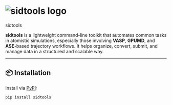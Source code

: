 # ![sidtools logo](https://github.com/user-attachments/assets/df05f05b-e728-4b46-a28a-26b66522abcc)
 sidtools

**sidtools** is a lightweight command-line toolkit that automates common tasks in atomistic simulations, especially those involving **VASP**, **GPUMD**, and **ASE**-based trajectory workflows. It helps organize, convert, submit, and manage data in a structured and scalable way.

---

## 📦 Installation

Install via [PyPI](https://pypi.org/project/sidtools/):

```bash
pip install sidtools
